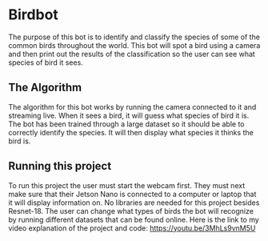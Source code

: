 # Birdbot

The purpose of this bot is to identify and classify the species of some of the common birds throughout the world. This bot will spot a bird using a camera and then print out the results of the classification so the user can see what species of bird it sees.

## The Algorithm

The algorithm for this bot works by running the camera connected to it and streaming live. When it sees a bird, it will guess what species of bird it is. The bot has been trained through a large dataset so it should be able to correctly identify the species. It will then display what species it thinks the bird is.

## Running this project

To run this project the user must start the webcam first. They must next make sure that their Jetson Nano is connected to a computer or laptop that it will display information on.
No libraries are needed for this project besides Resnet-18. The user can change what types of birds the bot will recognize by running different datasets that can be found online.
Here is the link to my video explanation of the project and code:
https://youtu.be/3MhLs9vnM5U
